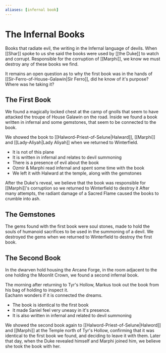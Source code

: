 ```yaml
---
aliases: [infernal book]
---
```


# The Infernal Books
Books that radiate evil, the writing in the Infernal language of devils.
When [[Shar]] spoke to us she said the books were used by [[the Duke]] to watch and corrupt. Responsible for the corruption of [[Marphi]], we know we must destroy any of these books we find.

It remains an open question as to why the first book was in the hands of [[Sir-Ferro-of-House-Galawin|Sir Ferro]], did he know of it's purpose? Where was he taking it?

## The First Book
We found a magically locked chest at the camp of gnolls that seem to have attacked the troupe of House Galawin on the road. Inside we found a book written in infernal and some gemstones, that seem to be connected to the book.

We showed the book to [[Halword-Priest-of-Selune|Halward]], [[Marphi]] and [[Lady-Aliyah|Lady Aliyah]] when we returned to Winterfield.

- It is not of this plane
- It is written in infernal and relates to devil summoning
- There is a presence of evil about the book
- Ozmir & Marphi read infernal and spent some time with the book
- We left it with Halward at the temple, along with the gemstones

After the Duke's reveal, we believe that the book was responsible for [[Marphi]]'s corruption so we returned to Winterfield to destroy it After many attempts, the radiant damage of a Sacred Flame caused the books to crumble into ash.

## The Gemstones
The gems found with the first book were soul stones, made to hold the souls of humanoid sacrifices to be used in the summoning of a devil.
We destroyed the gems when we returned to Winterfield to destroy the first book.

## The Second Book
In the dwarven hold housing the Arcane Forge, in the room adjacent to the one holding the Moonlit Crown, we found a second infernal book.

The morning after returning to Tyr's Hollow, Markus took out the book from his bag of holding to inspect it.  
Eachann wonders if it is connected the dreams.  

- The book is identical to the first book
- It made Saniel feel very uneasy in it's presence.
- It is also written in infernal and related to devil summoning

We showed the second book again to [[Halword-Priest-of-Selune|Halword]] and [[Marphi]] at the Temple north of Tyr's Hollow, confirming that it was identical to the first book we found, and deciding to leave it with them. Later that day, when the Duke revealed himself and Marphi joined him, we believe she took the book with her.
